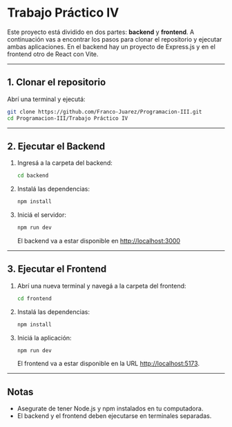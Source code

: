 # Trabajo Práctico IV

Este proyecto está dividido en dos partes: **backend** y **frontend**. A continuación vas a encontrar los pasos para clonar el repositorio y ejecutar ambas aplicaciones. En el backend hay un proyecto de Express.js y en el frontend otro de React con Vite. 

---

## 1. Clonar el repositorio

Abrí una terminal y ejecutá:

```sh
git clone https://github.com/Franco-Juarez/Programacion-III.git
cd Programacion-III/Trabajo Práctico IV
```

---

## 2. Ejecutar el Backend

1. Ingresá a la carpeta del backend:
   ```sh
   cd backend
   ```
2. Instalá las dependencias:
   ```sh
   npm install
   ```
3. Iniciá el servidor:
   ```sh
   npm run dev
   ```
   El backend va a estar disponible en [http://localhost:3000](http://localhost:3000)
---

## 3. Ejecutar el Frontend

1. Abrí una nueva terminal y navegá a la carpeta del frontend:
   ```sh
   cd frontend
   ```
2. Instalá las dependencias:
   ```sh
   npm install
   ```
3. Iniciá la aplicación:
   ```sh
   npm run dev
   ```
   El frontend va a estar disponible en la URL [http://localhost:5173](http://localhost:5173).

---

## Notas
- Asegurate de tener Node.js y npm instalados en tu computadora.
- El backend y el frontend deben ejecutarse en terminales separadas.